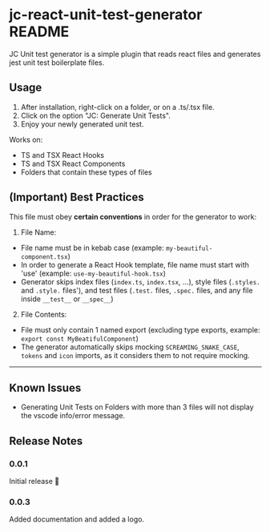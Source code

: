 # jc-react-unit-test-generator README

JC Unit test generator is a simple plugin that reads react files and generates jest unit test boilerplate files.

## Usage

1. After installation, right-click on a folder, or on a .ts/.tsx file.
2. Click on the option "JC: Generate Unit Tests".
3. Enjoy your newly generated unit test.

Works on:

- TS and TSX React Hooks
- TS and TSX React Components
- Folders that contain these types of files

## (Important) Best Practices

This file must obey **certain conventions** in order for the generator to work:

1. File Name:

- File name must be in kebab case (example: `my-beautiful-component.tsx`)
- In order to generate a React Hook template, file name must start with 'use' (example: `use-my-beautiful-hook.tsx`)
- Generator skips index files (`index.ts`, `index.tsx`, ...), style files (`.styles.` and `.style.` files'), and test files (`.test.` files, `.spec.` files, and any file inside `__test__` or `__spec__`)

2. File Contents:

- File must only contain 1 named export (excluding type exports, example: `export const MyBeatifulComponent`)
- The generator automatically skips mocking `SCREAMING_SNAKE_CASE`, `tokens` and `icon` imports, as it considers them to not require mocking.

---

## Known Issues

- Generating Unit Tests on Folders with more than 3 files will not display the vscode info/error message.

## Release Notes

### 0.0.1

Initial release 🚀

### 0.0.3

Added documentation and added a logo.
